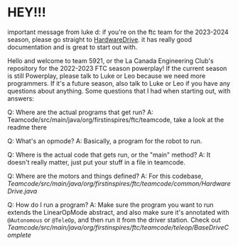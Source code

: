 # HEY!!!
important message from luke d: if you're on the ftc team for the 2023-2024 season, please go straight to [HardwareDrive](https://github.com/Blockheads-5921/5921-Blockheads-PowerPlay/blob/master/TeamCode/src/main/java/org/firstinspires/ftc/teamcode/common/HardwareDrive.java). it has really good documentation and is great to start out with.

Hello and welcome to team 5921, or the La Canada Engineering Club's repository for the 2022-2023 FTC season powerplay!
If the current season is still Powerplay, please talk to Luke or Leo because we need more programmers. If it's a future season,
also talk to Luke or Leo if you have any questions about anything.
Some questions that I had when starting out, with answers:

Q: Where are the actual programs that get run? 
A: Teamcode/src/main/java/org/firstinspires/ftc/teamcode, take a look at the readme there

Q: What's an opmode? 
A: Basically, a program for the robot to run.

Q: Where is the actual code that gets run, or the "main" method? 
A: It doesn't really matter, just put your stuff in a file in teamcode.

Q: Where are the motors and things defined? 
A: For this codebase, *Teamcode/src/main/java/org/firstinspires/ftc/teamcode/common/HardwareDrive.java*

Q: How do I run a program? 
A: Make sure the program you want to run extends the LinearOpMode abstract, and also make sure it's annotated with `@Autonomous` or `@TeleOp`, and then run it from the driver station. Check out *Teamcode/src/main/java/org/firstinspires/ftc/teamcode/teleop/BaseDriveComplete*
